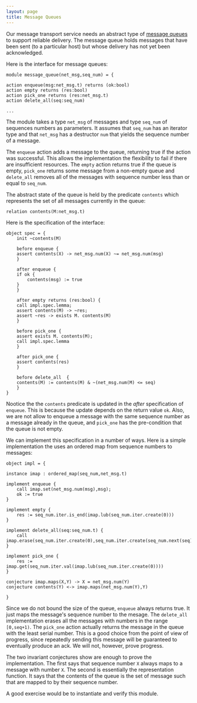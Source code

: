 ```yaml
---
layout: page
title: Message Queues
---
```


Our message transport service needs an abstract type of [message
queues](queue.ivy) to support reliable delivery. The message queue
holds messages that have been sent (to a particular host) but whose
delivery has not yet been acknowledged.

Here is the interface for message queues:

    module message_queue(net_msg,seq_num) = {

	action enqueue(msg:net_msg.t) returns (ok:bool)
	action empty returns (res:bool)
	action pick_one returns (res:net_msg.t)
	action delete_all(seq:seq_num)

	...

The module takes a type `net_msg` of messages and type `seq_num` of
sequences numbers as parameters. It assumes that `seq_num` has an
iterator type and that `net_msg` has a destructor `num` that yields
the sequence number of a message.

The `enqueue` action adds a message
to the queue, returning true if the action was successful. This allows
the implementation the flexibility to fail if there are insufficient
resources.  The `empty` action returns true if the queue is empty,
`pick_one` returns some message from a non-empty queue and
`delete_all` removes all of the messages with sequence number less
than or equal to `seq_num`.

The abstract state of the queue is held by the predicate `contents`
which represents the set of all messages currently in the queue:

    relation contents(M:net_msg.t)

Here is the specification of the interface:

	object spec = {
	    init ~contents(M)

	    before enqueue {
		assert contents(X) -> net_msg.num(X) ~= net_msg.num(msg)
	    }

	    after enqueue {
		if ok {
		    contents(msg) := true
		}
	    }

	    after empty returns (res:bool) {
		call impl.spec.lemma;
		assert contents(M) -> ~res;
		assert ~res -> exists M. contents(M)
	    }

	    before pick_one {
		assert exists M. contents(M);
		call impl.spec.lemma
	    }

	    after pick_one {
		assert contents(res)
	    }

	    before delete_all  {
		contents(M) := contents(M) & ~(net_msg.num(M) <= seq)
	    }
	}
    
Nootice the the `contents` predicate is updated in the *after*
specification of `enqueue`. This is because the update depends on the
return value `ok`.  Also, we are not allow to enqueue a message with
the same sequence number as a message already in the queue, and
`pick_one` has the pre-condition that the queue is not empty.

We can implement this specification in a number of ways. Here is a
simple implementation the uses an ordered map from sequence numbers to
messages:

    object impl = {

	instance imap : ordered_map(seq_num,net_msg.t)

	implement enqueue {
	    call imap.set(net_msg.num(msg),msg);
	    ok := true
	}

	implement empty {
	    res := seq_num.iter.is_end(imap.lub(seq_num.iter.create(0)))
	}
	
	implement delete_all(seq:seq_num.t) {
	    call imap.erase(seq_num.iter.create(0),seq_num.iter.create(seq_num.next(seq)))
	}

	implement pick_one {
	    res := imap.get(seq_num.iter.val(imap.lub(seq_num.iter.create(0))))
	}

	conjecture imap.maps(X,Y) -> X = net_msg.num(Y)
	conjecture contents(Y) <-> imap.maps(net_msg.num(Y),Y)

    }

Since we do not bound the size of the queue, `enqueue` always returns
true. It just maps the message's sequence number to the mesage. The
`delete_all` implementation erases all the messages with numbers in
the range `[0,seq+1)`. The `pick_one` action actually returns the
message in the queue with the least serial number. This is a good
choice from the point of view of progress, since repeatedly sending
this message will be guaranteed to eventually produce an ack. We will
not, however, prove progress.

The two invariant conjectures show are enough to prove the
implementation. The first says that sequence number `X` always maps to
a message with number `X`.  The second is essentially the
representation function. It says that the contents of the queue is the
set of message such that are mapped to by their sequence number.

A good exercise would be to instantiate and verify this module.

